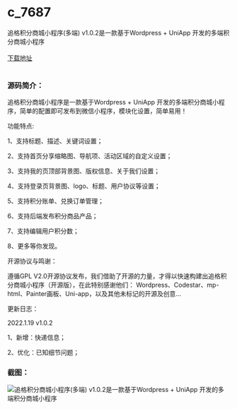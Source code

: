 # c_7687
追格积分商城小程序(多端) v1.0.2是一款基于Wordpress + UniApp 开发的多端积分商城小程序
<br/></br>
[下载地址](https://www.uuid2.com/7687.html "下载地址")
<br/></br>
<h3>源码简介：</h3>
<p>追格积分商城小程序是一款基于Wordpress + UniApp 开发的多端积分商城小程序，简单的配置即可发布到微信小程序，模块化设置，简单易用！<p>
<p>功能特点:<p>
<p>1、支持标题、描述、关键词设置；<p>
<p>2、支持首页分享缩略图、导航项、活动区域的自定义设置；<p>
<p>3、支持我的页顶部背景图、版权信息、关于我们设置；<p>
<p>4、支持登录页背景图、logo、标题、用户协议等设置；<p>
<p>5、支持积分账单、兑换订单管理；<p>
<p>6、支持后端发布积分商品产品；<p>
<p>7、支持编辑用户积分数；<p>
<p>8、更多等你发现。<p>
<p>开源协议与鸣谢：<p>
<p>遵循GPL V2.0开源协议发布，我们借助了开源的力量，才得以快速构建出追格积分商城小程序（开源版），在此特别感谢他们： Wordpress、Codestar、mp-html、Painter画板、Uni-app，以及其他未标记的开源及创意…<p>
<p>更新日志：<p>
<p>2022.1.19 v1.0.2<p>
<p>1、新增：快递信息；<p>
<p>2、优化：已知细节问题；<p>
<h3>截图：</h3>
<img src="https://www.uuid2.com/wp-content/uploads/img/uimage/45961643273424.jpg" alt="追格积分商城小程序(多端) v1.0.2是一款基于Wordpress + UniApp 开发的多端积分商城小程序">
